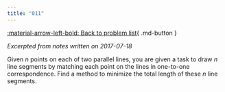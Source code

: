 ```yaml
---
title: "011"
---
```


[:material-arrow-left-bold: Back to problem list](../index.md){ .md-button }

*Excerpted from notes written on 2017-07-18*

Given $n$ points on each of two parallel lines, you are given a task to draw $n$ line segments by matching each point on the lines in one-to-one correspondence. Find a method to minimize the total length of these $n$ line segments.